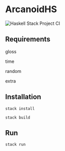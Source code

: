 # ArcanoidHS
![Haskell Stack Project CI](https://github.com/Werozel/ArcanoidHS/workflows/Haskell%20Stack%20Project%20CI/badge.svg)

## Requirements
gloss

time

random

extra

## Installation
``stack install``

``stack build``

## Run
``stack run``
